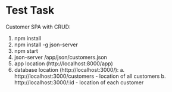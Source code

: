 # Test Task

Customer SPA with CRUD:

1. npm install
2. npm install -g json-server
3. npm start
4. json-server /app/json/customers.json
5. app location (http://localhost:8000/app)
6. database location (http://localhost:3000/):
	a. http://localhost:3000/customers - location of all customers
	b. http://localhost:3000/:id - location of each customer
